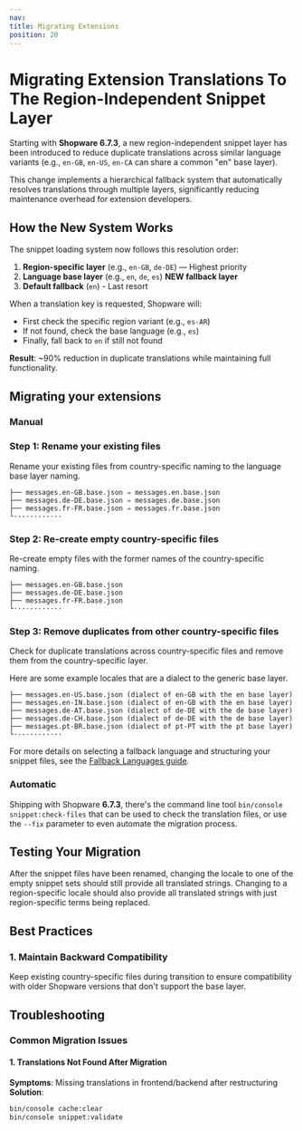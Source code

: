 ```yaml
---
nav:
title: Migrating Extensions
position: 20
---
```


# Migrating Extension Translations To The Region-Independent Snippet Layer

Starting with **Shopware 6.7.3**, a new region-independent snippet layer has been introduced to reduce duplicate
translations across similar language variants (e.g., `en-GB`, `en-US`, `en-CA` can share a common "en" base layer).

This change implements a hierarchical fallback system that automatically resolves translations through multiple layers,
significantly reducing maintenance overhead for extension developers.

## How the New System Works

The snippet loading system now follows this resolution order:

1. **Region-specific layer** (e.g., `en-GB`, `de-DE`) — Highest priority
2. **Language base layer** (e.g., `en`, `de`, `es`)  **NEW fallback layer**
3. **Default fallback** (`en`) - Last resort

When a translation key is requested, Shopware will:

- First check the specific region variant (e.g., `es-AR`)
- If not found, check the base language (e.g., `es`)
- Finally, fall back to `en` if still not found

**Result**: ~90% reduction in duplicate translations while maintaining full functionality.

## Migrating your extensions

### Manual

### Step 1: Rename your existing files

Rename your existing files from country-specific naming to the language base layer naming.

```Generic
├── messages.en-GB.base.json ⇒ messages.en.base.json
├── messages.de-DE.base.json ⇒ messages.de.base.json
├── messages.fr-FR.base.json ⇒ messages.fr.base.json
└············
```

### Step 2: Re-create empty country-specific files

Re-create empty files with the former names of the country-specific naming.

```Generic
├── messages.en-GB.base.json
├── messages.de-DE.base.json
├── messages.fr-FR.base.json
└············
```

### Step 3: Remove duplicates from other country-specific files

Check for duplicate translations across country-specific files and remove them from the country-specific layer.

Here are some example locales that are a dialect to the generic base layer.

```Generic
├── messages.en-US.base.json (dialect of en-GB with the en base layer)
├── messages.en-IN.base.json (dialect of en-GB with the en base layer)
├── messages.de-AT.base.json (dialect of de-DE with the de base layer)
├── messages.de-CH.base.json (dialect of de-DE with the de base layer)
├── messages.pt-BR.base.json (dialect of pt-PT with the pt base layer)
└············
```

For more details on selecting a fallback language and structuring your snippet files, see the [Fallback Languages guide](/concepts/translations/fallback-language-selection.md).

### Automatic

Shipping with Shopware **6.7.3**, there's the command line tool `bin/console snippet:check-files` that can be used to
check the translation files, or use the `--fix` parameter to even automate the migration process.

## Testing Your Migration

After the snippet files have been renamed, changing the locale to one of the empty snippet sets should still provide
all translated strings. Changing to a region-specific locale should also provide all translated strings with just
region-specific terms being replaced.

## Best Practices

### 1. Maintain Backward Compatibility

Keep existing country-specific files during transition to ensure compatibility with older Shopware versions that don't
support the base layer.

## Troubleshooting

### Common Migration Issues

#### 1. Translations Not Found After Migration

**Symptoms**: Missing translations in frontend/backend after restructuring
**Solution**:

```bash
bin/console cache:clear
bin/console snippet:validate
```
